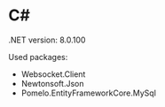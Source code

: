 # C#

.NET version: 8.0.100

Used packages:

- Websocket.Client
- Newtonsoft.Json
- Pomelo.EntityFrameworkCore.MySql
